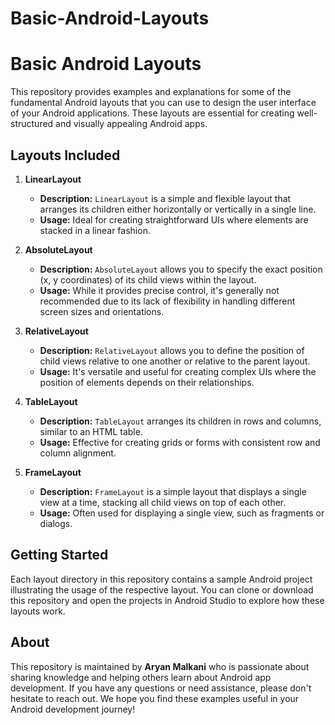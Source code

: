 # Basic-Android-Layouts
# <b>Basic Android Layouts</b>

This repository provides examples and explanations for some of the fundamental Android layouts that you can use to design the user interface of your Android applications. These layouts are essential for creating well-structured and visually appealing Android apps.

## <b>Layouts Included</b>

1. <b>LinearLayout</b>
   - <b>Description:</b> `LinearLayout` is a simple and flexible layout that arranges its children either horizontally or vertically in a single line.
   - <b>Usage:</b> Ideal for creating straightforward UIs where elements are stacked in a linear fashion.

2. <b>AbsoluteLayout</b>
   - <b>Description:</b> `AbsoluteLayout` allows you to specify the exact position (x, y coordinates) of its child views within the layout.
   - <b>Usage:</b> While it provides precise control, it's generally not recommended due to its lack of flexibility in handling different screen sizes and orientations.

3. <b>RelativeLayout</b>
   - <b>Description:</b> `RelativeLayout` allows you to define the position of child views relative to one another or relative to the parent layout.
   - <b>Usage:</b> It's versatile and useful for creating complex UIs where the position of elements depends on their relationships.

4. <b>TableLayout</b>
   - <b>Description:</b> `TableLayout` arranges its children in rows and columns, similar to an HTML table.
   - <b>Usage:</b> Effective for creating grids or forms with consistent row and column alignment.

5. <b>FrameLayout</b>
   - <b>Description:</b> `FrameLayout` is a simple layout that displays a single view at a time, stacking all child views on top of each other.
   - <b>Usage:</b> Often used for displaying a single view, such as fragments or dialogs.

## <b>Getting Started</b>

Each layout directory in this repository contains a sample Android project illustrating the usage of the respective layout. You can clone or download this repository and open the projects in Android Studio to explore how these layouts work.

## <b>About</b>

This repository is maintained by <b>Aryan Malkani</b> who is passionate about sharing knowledge and helping others learn about Android app development. If you have any questions or need assistance, please don't hesitate to reach out. We hope you find these examples useful in your Android development journey!


